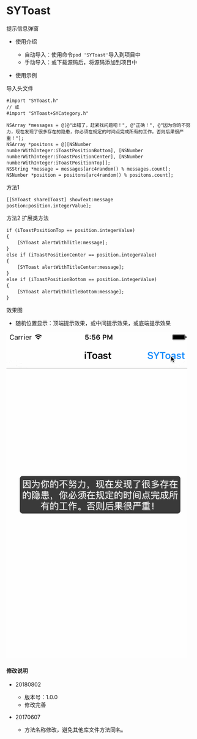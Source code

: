 # SYToast
提示信息弹窗


* 使用介绍 
  * 自动导入：使用命令`pod 'SYToast'`导入到项目中
  * 手动导入：或下载源码后，将源码添加到项目中
  

* 使用示例

导入头文件
```
#import "SYToast.h"
// 或
#import "SYToast+SYCategory.h"
```

```
NSArray *messages = @[@"出错了，赶紧找问题吧！", @"正确！", @"因为你的不努力，现在发现了很多存在的隐患，你必须在规定的时间点完成所有的工作。否则后果很严重！"];
NSArray *positons = @[[NSNumber numberWithInteger:iToastPositionBottom], [NSNumber numberWithInteger:iToastPositionCenter], [NSNumber numberWithInteger:iToastPositionTop]];
NSString *message = messages[arc4random() % messages.count];
NSNumber *position = positons[arc4random() % positons.count];
```

方法1
```
[[SYToast shareIToast] showText:message postion:position.integerValue];
```

方法2 扩展类方法
```
if (iToastPositionTop == position.integerValue)
{
    [SYToast alertWithTitle:message];
}
else if (iToastPositionCenter == position.integerValue)
{
    [SYToast alertWithTitleCenter:message];
}
else if (iToastPositionBottom == position.integerValue)
{
    [SYToast alertWithTitleBottom:message];
}
```


效果图

* 随机位置显示：顶端提示效果，或中间提示效果，或底端提示效果

![SYToast](./images/SYToast.gif) 


#### 修改说明
* 20180802
  * 版本号：1.0.0
  * 修改完善
  
* 20170607
  * 方法名称修改，避免其他库文件方法同名。

